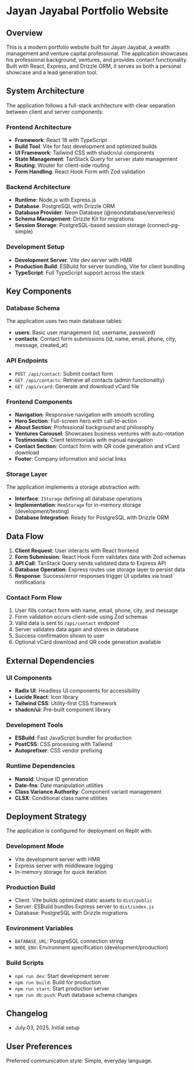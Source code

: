 # Jayan Jayabal Portfolio Website

## Overview

This is a modern portfolio website built for Jayan Jayabal, a wealth management and venture capital professional. The application showcases his professional background, ventures, and provides contact functionality. Built with React, Express, and Drizzle ORM, it serves as both a personal showcase and a lead generation tool.

## System Architecture

The application follows a full-stack architecture with clear separation between client and server components:

### Frontend Architecture
- **Framework**: React 18 with TypeScript
- **Build Tool**: Vite for fast development and optimized builds
- **UI Framework**: Tailwind CSS with shadcn/ui components
- **State Management**: TanStack Query for server state management
- **Routing**: Wouter for client-side routing
- **Form Handling**: React Hook Form with Zod validation

### Backend Architecture
- **Runtime**: Node.js with Express.js
- **Database**: PostgreSQL with Drizzle ORM
- **Database Provider**: Neon Database (@neondatabase/serverless)
- **Schema Management**: Drizzle Kit for migrations
- **Session Storage**: PostgreSQL-based session storage (connect-pg-simple)

### Development Setup
- **Development Server**: Vite dev server with HMR
- **Production Build**: ESBuild for server bundling, Vite for client bundling
- **TypeScript**: Full TypeScript support across the stack

## Key Components

### Database Schema
The application uses two main database tables:
- **users**: Basic user management (id, username, password)
- **contacts**: Contact form submissions (id, name, email, phone, city, message, created_at)

### API Endpoints
- `POST /api/contact`: Submit contact form
- `GET /api/contacts`: Retrieve all contacts (admin functionality)
- `GET /api/vcard`: Generate and download vCard file

### Frontend Components
- **Navigation**: Responsive navigation with smooth scrolling
- **Hero Section**: Full-screen hero with call-to-action
- **About Section**: Professional background and philosophy
- **Ventures Carousel**: Showcases business ventures with auto-rotation
- **Testimonials**: Client testimonials with manual navigation
- **Contact Section**: Contact form with QR code generation and vCard download
- **Footer**: Company information and social links

### Storage Layer
The application implements a storage abstraction with:
- **Interface**: `IStorage` defining all database operations
- **Implementation**: `MemStorage` for in-memory storage (development/testing)
- **Database Integration**: Ready for PostgreSQL with Drizzle ORM

## Data Flow

1. **Client Request**: User interacts with React frontend
2. **Form Submission**: React Hook Form validates data with Zod schemas
3. **API Call**: TanStack Query sends validated data to Express API
4. **Database Operation**: Express routes use storage layer to persist data
5. **Response**: Success/error responses trigger UI updates via toast notifications

### Contact Form Flow
1. User fills contact form with name, email, phone, city, and message
2. Form validation occurs client-side using Zod schemas
3. Valid data is sent to `/api/contact` endpoint
4. Server validates data again and stores in database
5. Success confirmation shown to user
6. Optional vCard download and QR code generation available

## External Dependencies

### UI Components
- **Radix UI**: Headless UI components for accessibility
- **Lucide React**: Icon library
- **Tailwind CSS**: Utility-first CSS framework
- **shadcn/ui**: Pre-built component library

### Development Tools
- **ESBuild**: Fast JavaScript bundler for production
- **PostCSS**: CSS processing with Tailwind
- **Autoprefixer**: CSS vendor prefixing

### Runtime Dependencies
- **Nanoid**: Unique ID generation
- **Date-fns**: Date manipulation utilities
- **Class Variance Authority**: Component variant management
- **CLSX**: Conditional class name utilities

## Deployment Strategy

The application is configured for deployment on Replit with:

### Development Mode
- Vite development server with HMR
- Express server with middleware logging
- In-memory storage for quick iteration

### Production Build
- Client: Vite builds optimized static assets to `dist/public`
- Server: ESBuild bundles Express server to `dist/index.js`
- Database: PostgreSQL with Drizzle migrations

### Environment Variables
- `DATABASE_URL`: PostgreSQL connection string
- `NODE_ENV`: Environment specification (development/production)

### Build Scripts
- `npm run dev`: Start development server
- `npm run build`: Build for production
- `npm run start`: Start production server
- `npm run db:push`: Push database schema changes

## Changelog

- July 03, 2025. Initial setup

## User Preferences

Preferred communication style: Simple, everyday language.
